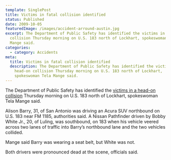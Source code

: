 ```yaml
---
template: SinglePost
title: Victims in fatal collision identified
status: Published
date: 2009-10-05
featuredImage: /images/accident-arround-austin.jpg
excerpt: The Department of Public Safety has identified the victims in a head-on
  collision Thursday morning on U.S. 183 north of Lockhart, spokeswoman Tela
  Mange said.
categories:
  - category: Accidents
meta:
  title: Victims in fatal collision identified
  description: The Department of Public Safety has identified the victims in a
    head-on collision Thursday morning on U.S. 183 north of Lockhart,
    spokeswoman Tela Mange said.
---
```

<!--StartFragment-->

The Department of Public Safety has identified the [victims in a head-on collision](/blog/two-killed-in-u-s-183-crash/) Thursday morning on U.S. 183 north of Lockhart, spokeswoman Tela Mange said.

Alison Barry, 31, of San Antonio was driving an Acura SUV northbound on U.S. 183 near FM 1185, authorities said. A Nissan Pathfinder driven by Bobby White Jr., 20, of Luling, was southbound, on 183 when his vehicle veered across two lanes of traffic into Barry’s northbound lane and the two vehicles collided.

Mange said Barry was wearing a seat belt, but White was not.

Both drivers were pronounced dead at the scene, officials said.

<!--EndFragment-->